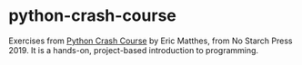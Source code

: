# python-crash-course
Exercises from <a href='https://nostarch.com/pythoncrashcourse2e' target='blank'>Python Crash Course</a> by Eric Matthes, from No Starch Press 2019. It is a hands-on, project-based introduction to programming.
